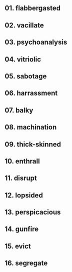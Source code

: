 ## 01. flabbergasted

## 02. vacillate

## 03. psychoanalysis

## 04. vitriolic

## 05. sabotage

## 06. harrassment

## 07. balky

## 08. machination

## 09. thick-skinned

## 10. enthrall

## 11. disrupt

## 12. lopsided

## 13. perspicacious

## 14. gunfire

## 15. evict

## 16. segregate